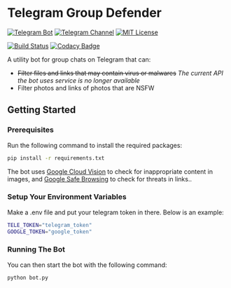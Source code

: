 # Telegram Group Defender

[![Telegram Bot](https://img.shields.io/badge/Telegram-Bot-blue.svg)](https://t.me/grpdefbot)
[![Telegram Channel](https://img.shields.io/badge/Telegram-Channel-blue.svg)](https://t.me/grpdefbotdev)
[![MIT License](https://img.shields.io/github/license/zeshuaro/telegram-group-defender.svg)](https://github.com/zeshuaro/telegram-group-guardian/blob/master/LICENSE)

[![Build Status](https://travis-ci.com/zeshuaro/telegram-group-defender.svg?branch=master)](https://travis-ci.com/zeshuaro/telegram-group-defender)
[![Codacy Badge](https://api.codacy.com/project/badge/Grade/068e749cb48343d08811e20a15af6696)](https://www.codacy.com/app/zeshuaro/telegram-group-defender?utm_source=github.com&amp;utm_medium=referral&amp;utm_content=zeshuaro/telegram-group-defender&amp;utm_campaign=Badge_Grade)

A utility bot for group chats on Telegram that can:

* ~~Filter files and links that may contain virus or malwares~~ *The current API the bot uses service is no longer available*
* Filter photos and links of photos that are NSFW

## Getting Started

### Prerequisites

Run the following command to install the required packages:

```bash
pip install -r requirements.txt
```

The bot uses [Google Cloud Vision](https://cloud.google.com/vision/) to check for inappropriate content in images, and
[Google Safe Browsing](https://developers.google.com/safe-browsing/) to check for threats in links..

### Setup Your Environment Variables

Make a .env file and put your telegram token in there. Below is an example:

```bash
TELE_TOKEN="telegram_token"
GOOGLE_TOKEN="google_token"
```

### Running The Bot

You can then start the bot with the following command:

```bash
python bot.py
```